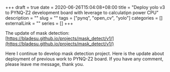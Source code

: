 +++ 
draft = true
date = 2020-06-26T15:04:08+08:00
title = "Deploy yolo v3 to PYNQ-Z2 development board with leverage to calculatipn power CPU"
description = ""
slug = ""
tags = ["pynq", "open_cv", "yolo"]
categories = []
externalLink = ""
series = []
+++

The update of mask detection: [https://bladesu.github.io/projects/mask_detect/v1/](https://bladesu.github.io/projects/mask_detect/v1/)

Here I continue to develop mask detection project. Here is the update about deployment of previous work to PYNQ-Z2 board. If you have any comment, please leave me message, thank you.